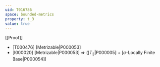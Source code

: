 ```yaml
---
uid: T016786
space: bounded-metrics
property: t_3
value: true
---
```

[[Proof]]

* [T000476] [Metrizable|P000053]
* [I000020] [Metrizable|P000053] => ([$T_3$|P000005] + [$\sigma$-Locally Finite Base|P000054])

